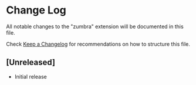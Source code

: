 # Change Log

All notable changes to the "zumbra" extension will be documented in this file.

Check [Keep a Changelog](http://keepachangelog.com/) for recommendations on how to structure this file.

## [Unreleased]

- Initial release